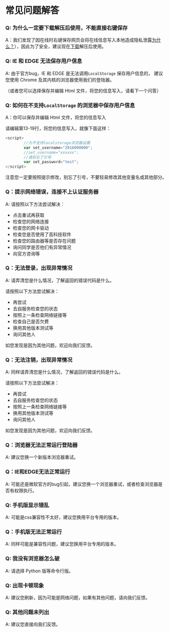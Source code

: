 # 常见问题解答

### Q: 为什么一定要下载解压后使用，不能直接右键保存

A：我们发现了因在线时右键保存网页会将在线信息写入本地造成隐私泄露<a href="https://github.com/ehaut/ehaut/issues/4">为什么？</a>），因此为了安全，建议现在<a href="http://ehaut.cn/download/lastest.zip">下载</a>解压后使用。


### Q: IE 和 EDGE 无法保存用户信息

A: 由于官方bug，IE 和 EDGE 是无法调用`LocalStorage` 保存用户信息的，
   建议您使用 Chrome 及其内核的浏览器使用我们的登陆器。
   
   （或者您可以选择保存并编辑 Html 文件，将您的信息写入，请看下一个问答）
 
### Q: 如何在不支持`LocalStorage` 的浏览器中保存用户信息

A：你可以保存并编辑 Html 文件，将您的信息写入

请编辑第13-19行，将您的信息写入，就像下面这样：

```javascript
<script>
		//为不支持localstorage浏览器设置
		var set_username="2016000000";
		//set_username="xxxxxx"; 
		//请别忘了引号
		var set_password="test";
</script>
```

注意您一定要按照提示修改，别忘了引号，不要轻易修改其他变量名或其他部分。

### Q：提示网络错误，连接不上认证服务器

A: 请按照以下方法尝试解决：
- 点击重试再获取
- 检查您的网络连接
- 检查您的网卡驱动
- 检查您是否使用了高科技软件
- 检查您的路由器等是否存在问题
- 询问同学是否他们有异常情况
- 向官方咨询等

### Q：无法登录，出现异常情况

A: 请弄清您是什么情况，了解返回的错误代码是什么。

请按照以下方法尝试解决：
- 再尝试
- 去自服务检查您的状态
- 按照上一条检查网络链接等
- 检查自己是否欠费
- 换用其他版本测试等
- 询问其他人

如您发现是因为其他问题，欢迎向我们反馈。

### Q：无法注销，出现异常情况

A: 同样请弄清您是什么情况，了解返回的错误代码是什么。

 请按照以下方法尝试解决：
 - 再尝试
 - 去自服务检查您的状态
 - 按照上一条检查网络链接等
 - 换用其他版本测试等
 - 询问其他人

如您发现是因为其他问题，欢迎向我们反馈。
  
### Q：浏览器无法正常运行登陆器

A: 建议您换一个新版本浏览器重试。

### Q：IE和EDGE无法正常运行

A: 可能还是微软官方的bug引起，建议您换一个浏览器重试，或者检查浏览器是否有权限执行。

### Q: 手机版显示错乱

A: 可能是css兼容性不太好，建议您换用平台专用的版本。

### Q：手机版无法正常运行

A: 同样可能是兼容性问题，建议您换用平台专用的版本。

### Q: 我没有浏览器怎么破

A: 请选择 Python 版等命令行版。

### Q: 出现卡顿现象

A: 建议您刷新，因为可能是网络问题，如果有其他问题，请向我们反馈。

### Q: 其他问题未列出

A: 建议您直接向我们反馈。

